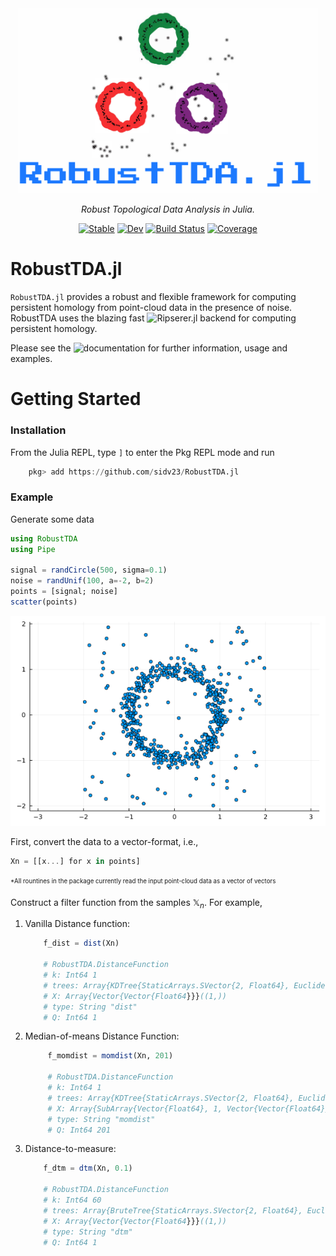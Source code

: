 <div align="center">
  <img src="docs/src/assets/logo1.png" alt="RobustTDA.jl" width="480">

_Robust Topological Data Analysis in Julia._

[![Stable](https://img.shields.io/badge/docs-stable-blue.svg)](https://sidv23.github.io/RobustTDA.jl/stable)
[![Dev](https://img.shields.io/badge/docs-dev-blue.svg)](https://sidv23.github.io/RobustTDA.jl/dev)
[![Build Status](https://github.com/sidv23/RobustTDA.jl/actions/workflows/CI.yml/badge.svg?branch=main)](https://github.com/sidv23/RobustTDA.jl/actions/workflows/CI.yml?query=branch%3Amain)
[![Coverage](https://codecov.io/gh/sidv23/RobustTDA.jl/branch/main/graph/badge.svg)](https://codecov.io/gh/sidv23/RobustTDA.jl)

</div>


# RobustTDA.jl

`RobustTDA.jl` provides a robust and flexible framework for computing persistent homology from point-cloud data in the presence of noise. RobustTDA uses the blazing fast ![Ripserer.jl](https://github.com/mtsch/Ripserer.jl) backend for computing persistent homology. 

Please see the ![documentation]() for further information, usage and examples.

# Getting Started

### Installation
From the Julia REPL, type `]` to enter the Pkg REPL mode and run
```julia
    pkg> add https://github.com/sidv23/RobustTDA.jl
```

### Example

Generate some data

```julia
using RobustTDA
using Pipe

signal = randCircle(500, sigma=0.1)
noise = randUnif(100, a=-2, b=2)
points = [signal; noise]
scatter(points)
```

![Points](docs/src/assets/points.png)

First, convert the data to a vector-format, i.e.,
```julia
Xn = [[x...] for x in points]
```
<sub><sup>*All rountines in the package currently read the input point-cloud data as a vector of vectors</sub></sup>


Construct a filter function from the samples $\mathbb{X}_n$. For example,

1. Vanilla Distance function:
    ```julia
        f_dist = dist(Xn)

        # RobustTDA.DistanceFunction
        # k: Int64 1
        # trees: Array{KDTree{StaticArrays.SVector{2, Float64}, Euclidean, Float64}}((1,))
        # X: Array{Vector{Vector{Float64}}}((1,))
        # type: String "dist"
        # Q: Int64 1
    ```
2. Median-of-means Distance Function:
   ```julia
        f_momdist = momdist(Xn, 201)

        # RobustTDA.DistanceFunction
        # k: Int64 1
        # trees: Array{KDTree{StaticArrays.SVector{2, Float64}, Euclidean, Float64}}((201,))
        # X: Array{SubArray{Vector{Float64}, 1, Vector{Vector{Float64}}, Tuple{Vector{Int64}}, false}}((201,))
        # type: String "momdist"
        # Q: Int64 201
    ```
3. Distance-to-measure:
    ```julia
        f_dtm = dtm(Xn, 0.1)

        # RobustTDA.DistanceFunction
        # k: Int64 60
        # trees: Array{BruteTree{StaticArrays.SVector{2, Float64}, Euclidean}}((1,))
        # X: Array{Vector{Vector{Float64}}}((1,))
        # type: String "dtm"
        # Q: Int64 1
    ```